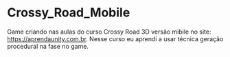 # Crossy_Road_Mobile
Game criando nas aulas do curso Crossy Road 3D versão mibile no site: https://aprendaunity.com.br. Nesse curso eu aprendi a usar técnica geração procedural na fase no game.
